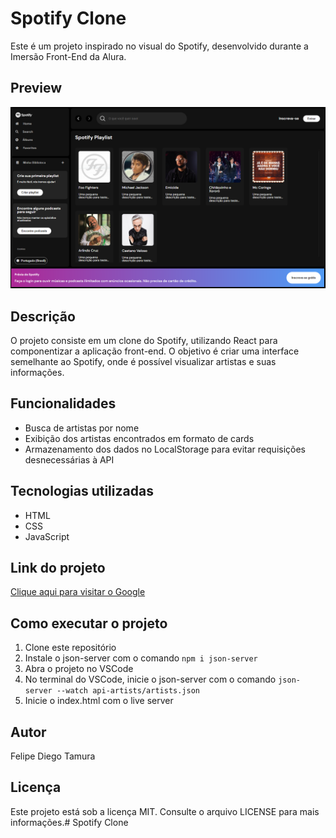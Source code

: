 # Spotify Clone

Este é um projeto inspirado no visual do Spotify, desenvolvido durante a Imersão Front-End da Alura.

## Preview
![Preview](./src/assets/preview-pag.png)

## Descrição

O projeto consiste em um clone do Spotify, utilizando React para componentizar a aplicação front-end. O objetivo é criar uma interface semelhante ao Spotify, onde é possível visualizar artistas e suas informações.

## Funcionalidades

- Busca de artistas por nome
- Exibição dos artistas encontrados em formato de cards
- Armazenamento dos dados no LocalStorage para evitar requisições desnecessárias à API

## Tecnologias utilizadas

- HTML
- CSS
- JavaScript

## Link do projeto

[Clique aqui para visitar o Google](https://imersao-dev-alura.netlify.app/)

## Como executar o projeto

1. Clone este repositório
2. Instale o json-server com o comando `npm i json-server`
3. Abra o projeto no VSCode
4. No terminal do VSCode, inicie o json-server com o comando `json-server --watch api-artists/artists.json` 
5. Inicie o index.html com o live server

## Autor

Felipe Diego Tamura

## Licença

Este projeto está sob a licença MIT. Consulte o arquivo LICENSE para mais informações.# Spotify Clone
